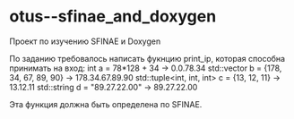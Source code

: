 # otus--sfinae_and_doxygen
Проект по изучению SFINAE и Doxygen

По заданию требовалось написать фукнцию print_ip, которая способна принимать на вход:
int a = 78*128 + 34 -> 0.0.78.34
std::vector<int> b = {178, 34, 67, 89, 90} -> 178.34.67.89.90
std::tuple<int, int, int> c = {13, 12, 11} -> 13.12.11
std::string d = "89.27.22.00" -> 89.27.22.00

Эта функция должна быть определена по SFINAE.
